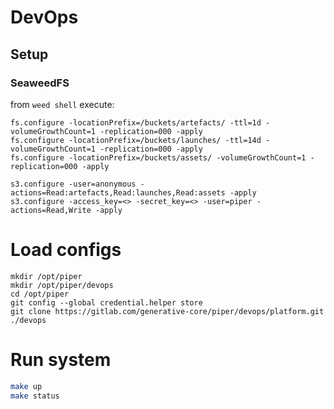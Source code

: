 # DevOps 

## Setup

### SeaweedFS

from `weed shell` execute:
```shell
fs.configure -locationPrefix=/buckets/artefacts/ -ttl=1d -volumeGrowthCount=1 -replication=000 -apply
fs.configure -locationPrefix=/buckets/launches/ -ttl=14d -volumeGrowthCount=1 -replication=000 -apply
fs.configure -locationPrefix=/buckets/assets/ -volumeGrowthCount=1 -replication=000 -apply

s3.configure -user=anonymous -actions=Read:artefacts,Read:launches,Read:assets -apply
s3.configure -access_key=<> -secret_key=<> -user=piper -actions=Read,Write -apply
```


# Load configs

```shell
mkdir /opt/piper
mkdir /opt/piper/devops
cd /opt/piper
git config --global credential.helper store
git clone https://gitlab.com/generative-core/piper/devops/platform.git ./devops
```

# Run system

```bash
make up
make status
```
